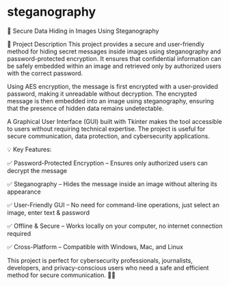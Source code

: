 # steganography

🔹 Secure Data Hiding in Images Using Steganography

📌 Project Description
This project provides a secure and user-friendly method for hiding secret messages inside images using steganography and password-protected encryption. It ensures that confidential information can be safely embedded within an image and retrieved only by authorized users with the correct password.

Using AES encryption, the message is first encrypted with a user-provided password, making it unreadable without decryption. The encrypted message is then embedded into an image using steganography, ensuring that the presence of hidden data remains undetectable.

A Graphical User Interface (GUI) built with Tkinter makes the tool accessible to users without requiring technical expertise. The project is useful for secure communication, data protection, and cybersecurity applications.

💡 Key Features:

✅ Password-Protected Encryption – Ensures only authorized users can decrypt the message

✅ Steganography – Hides the message inside an image without altering its appearance

✅ User-Friendly GUI – No need for command-line operations, just select an image, enter text & password

✅ Offline & Secure – Works locally on your computer, no internet connection required

✅ Cross-Platform – Compatible with Windows, Mac, and Linux

This project is perfect for cybersecurity professionals, journalists, developers, and privacy-conscious users who need a safe and efficient method for secure communication. 🚀🔐
